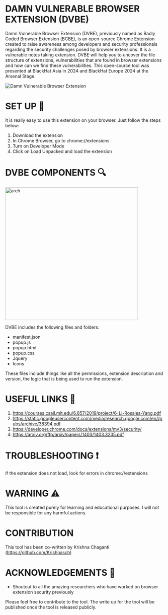 # DAMN VULNERABLE BROWSER EXTENSION (DVBE)
Damn Vulnerable Browser Extension (DVBE), previously named as Badly Coded Browser Extension (BCBE), is an open-source Chrome Extension created to raise awareness among developers and security professionals regarding the security challenges posed by browser extensions. It is a vulnerable notes taking extension. DVBE will help you to uncover the file structure of extensions, vulnerabilities that are found in browser extensions and how can we find these vulnerabilities. This open-source tool was presented at BlackHat Asia in 2024 and BlackHat Europe 2024 at the Arsenal Stage.

![Damn Vulnerable Browser Extension](https://github.com/user-attachments/assets/4b3fd903-1a4a-4b52-8263-9ba8c93df54d)

# SET UP 🚀
It is really easy to use this extension on your browser. Just follow the steps below:
1. Download the extension
2. In Chrome Browser, go to chrome://extensions
3. Turn on Developer Mode 
4. Click on Load Unpacked and load the extension

# DVBE COMPONENTS 🔍
<img width="422" alt="arch" src="https://github.com/infosecak/DVBE/assets/70256749/917744c8-f1b7-469d-9648-0e24e286df9b">

DVBE includes the following files and folders:
- manifest.json
- popup.js
- popup.html
- popup.css
- Jquery
- Icons

These files include things like all the permissions, extension description and version, the logic that is being used to run the extension. 


# USEFUL LINKS 🔗
1. https://courses.csail.mit.edu/6.857/2019/project/6-Li-Rosales-Yang.pdf
2. https://static.googleusercontent.com/media/research.google.com/en//pubs/archive/38394.pdf
3. https://developer.chrome.com/docs/extensions/mv3/security/
4. https://arxiv.org/ftp/arxiv/papers/1403/1403.3235.pdf

# TROUBLESHOOTING ❗
If the extension does not load, look for errors in chrome://extensions

# WARNING ⚠️
This tool is created purely for learning and educational purposes. I will not be responsible for any harmful actions. 

# CONTRIBUTION
This tool has been co-written by Krishna Chaganti (https://github.com/Krishnasch) 

# ACKNOWLEDGEMENTS 👏
- Shoutout to all the amazing researchers who have worked on browser extension security previously

Please feel free to contribute to the tool. The write up for the tool will be published once the tool is released publicly.
